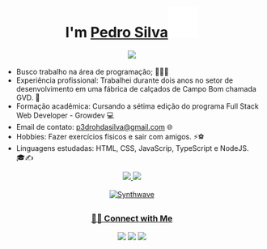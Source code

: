 ### 
<h1 align="center">I'm <a href="https://github.com/Pedro-HSilva">Pedro Silva<a><img src="https://github.com/Kathryn-Jie/Kathryn-Jie/blob/main/wave.gif" width="60px"/></h1>
  
 <p align="center">
 <img style="width:8rem; height:auto" src="https://cdn.dribbble.com/users/1787323/screenshots/10091971/media/d43c019bfeff34be8816481e843ea8c1.png"/>
</p>


- Busco trabalho na área de programação; 👨🏻‍💻 
- Experiência profissional: Trabalhei durante dois anos no setor de desenvolvimento em uma fábrica de calçados de Campo Bom chamada GVD. 💼
- Formação acadêmica: Cursando a sétima edição do programa Full Stack Web Developer - Growdev 💻
- Email de contato: p3drohdasilva@gmail.com 🌐 
- Hobbies: Fazer exercícios físicos e sair com amigos. ⚡⚽ 
- Linguagens estudadas: HTML, CSS, JavaScrip, TypeScript e NodeJS. 🎓✍️

<div align="center">
  <a href="https://github.com/Pedro-HSilva">
  <img height="180em" src="https://github-readme-stats.vercel.app/api?username=Pedro-HSilva&show_icons=true&theme=dracula&include_all_commits=true&count_private=true"/>
  <img height="180em" src="https://github-readme-stats.vercel.app/api/top-langs/?username=Pedro-HSilva&layout=compact&langs_count=7&theme=dracula"/>
</div>
  
  <div style="display: inline_block" div align="center"><br>

</div>
<div align="center">   
<img src="https://camo.githubusercontent.com/6c462df7a80f58974ae914a49f0bdf532d7cefb7fe1027307f38e79d93dc044c/68747470733a2f2f7468756d62732e6766796361742e636f6d2f476f6f646e617475726564466f6e64476175722d73697a655f726573747269637465642e676966" alt="Synthwave" height="300" width="500" data-canonical-src="https://thumbs.gfycat.com/GoodnaturedFondGaur-size_restricted.gif" style="max-width: 100%;"> </div>
  
##
<h3 align="center"> 🤝🏻 Connect with Me </h3>
  <div align="center">
  <a href="https://instagram.com/pedrinhosilva__" target="_blank"><img src="https://img.shields.io/badge/-Instagram-%23E4405F?style=for-the-badge&logo=instagram&logoColor=white" target="_blank"></a>
 <a href="https://discord.gg/yWFf9QPD" target="_blank"><img src="https://img.shields.io/badge/Discord-7289DA?style=for-the-badge&logo=discord&logoColor=white" target="_blank"></a> 
  <a href="https://www.linkedin.com/in/pedro-silva-647152205/" target="_blank"><img src="https://img.shields.io/badge/-LinkedIn-%230077B5?style=for-the-badge&logo=linkedin&logoColor=white" target="_blank"></a> </div>

